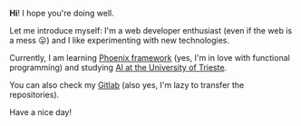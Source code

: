 **Hi**! I hope you're doing well.

Let me introduce myself: I'm a web developer enthusiast (even if the web is a mess 😛) and I like experimenting with new technologies.

Currently, I am learning [Phoenix framework](https://www.phoenixframework.org) (yes, I'm in love with functional programming) and studying [AI at the University of Trieste](https://ai.units.it/en).

You can also check my [Gitlab](https://gitlab.com/Yeboster) (also yes, I'm lazy to transfer the repositories).

Have a nice day!
